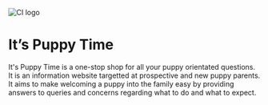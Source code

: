 ![CI logo](https://codeinstitute.s3.amazonaws.com/fullstack/ci_logo_small.png)

# It’s Puppy Time

It's Puppy Time is a one-stop shop for all your puppy orientated questions. It is an information website targetted at prospective and new puppy parents. It aims to make welcoming a puppy into the family easy by providing answers to queries and concerns regarding what to do and what to expect.
